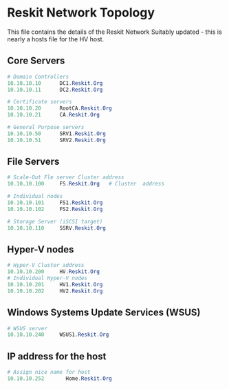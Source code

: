 # Reskit Network Topology

This file contains the details of the Reskit Network
Suitably updated - this is nearly a hosts file for the HV host.

## Core Servers

``` powershell
# Domain Controllers
10.10.10.10      DC1.Reskit.Org  
10.10.10.11      DC2.Reskit.Org  

# Certificate servers
10.10.10.20      RootCA.Reskit.Org  
10.10.10.21      CA.Reskit.Org

# General Purpose servers
10.10.10.50      SRV1.Reskit.Org  
10.10.10.51      SRV2.Reskit.Org  
```

## File Servers

```powershell
# Scale-Out Fle server Cluster address
10.10.10.100     FS.Reskit.Org   # Cluster  address  

# Individual nodes
10.10.10.101     FS1.Reskit.Org  
10.10.10.102     FS2.Reskit.Org  

# Storage Server (iSCSI target)
10.10.10.110     SSRV.Reskit.Org
```

## Hyper-V nodes

```powershell
# Hyper-V Cluster address
10.10.10.200     HV.Reskit.Org
# Individual Hyper-V nodes
10.10.10.201     HV1.Reskit.Org  
10.10.10.202     HV2.Reskit.Org  
```

## Windows Systems Update Services (WSUS)

```powershell
# WSUS server
10.10.10.240     WSUS1.Reskit.Org
```

## IP address for the host

```powershell
# Assign nice name for host
10.10.10.252       Home.Reskit.Org  
```
